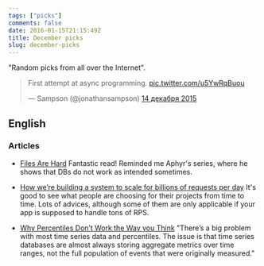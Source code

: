 ```yaml
---
tags: ["picks"]
comments: false
date: 2016-01-15T21:15:49Z
title: December picks
slug: december-picks
---
```


"Random picks from all over the Internet".

<!--more-->

<blockquote class="twitter-tweet" lang="ru"><p lang="en" dir="ltr">First attempt at async programming. <a href="https://t.co/u5YwRqBuou">pic.twitter.com/u5YwRqBuou</a></p>&mdash; Sampson (@jonathansampson) <a href="https://twitter.com/jonathansampson/status/676487374495342592">14 декабря 2015</a></blockquote>
<script async src="//platform.twitter.com/widgets.js" charset="utf-8"></script>

## English

### Articles

* [Files Are Hard](http://danluu.com/file-consistency/)
  Fantastic read! Reminded me Aphyr's series, where he shows that DBs do not
  work as intended sometimes.

* [How we’re building a system to scale for billions of requests per day](http://engineering.snapdeal.com/how-were-building-a-system-to-scale-for-billions-of-requests-per-day-201512/)
  It's good to see what people are choosing for their projects from time to
  time. Lots of advices, although some of them are only applicable if your app
  is supposed to handle tons of RPS.

* [Why Percentiles Don’t Work the Way you Think](https://www.vividcortex.com/blog/why-percentiles-dont-work-the-way-you-think)
  "There’s a big problem with most time series data and percentiles. The issue
  is that time series databases are almost always storing aggregate metrics
  over time ranges, not the full population of events that were originally
  measured."

